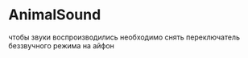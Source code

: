 # AnimalSound
чтобы звуки воспроизводились необходимо снять переключатель беззвучного режима на айфон 
